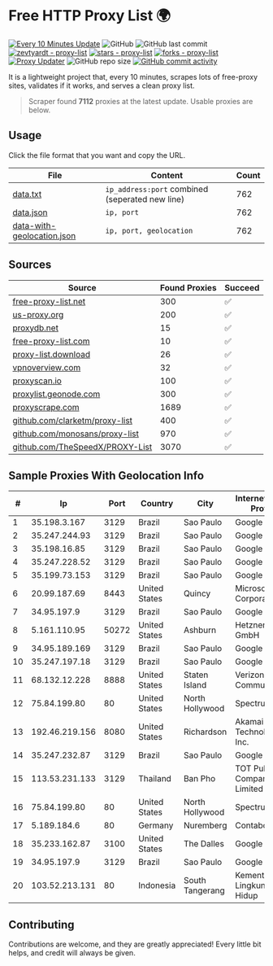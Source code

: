 
# Free HTTP Proxy List 🌍

[![Every 10 Minutes Update](https://github.com/mertguvencli/http-proxy-list/actions/workflows/main.yml/badge.svg?branch=main)](https://github.com/mertguvencli/http-proxy-list/actions/workflows/main.yml)
![GitHub](https://img.shields.io/github/license/mertguvencli/http-proxy-list)
![GitHub last commit](https://img.shields.io/github/last-commit/mertguvencli/http-proxy-list)
[![zevtyardt - proxy-list](https://img.shields.io/static/v1?label=zevtyardt&message=proxy-list&color=blue&logo=github)](https://github.com/zevtyardt/proxy-list "Go to GitHub repo")
[![stars - proxy-list](https://img.shields.io/github/stars/zevtyardt/proxy-list?style=social)](https://github.com/zevtyardt/proxy-list)
[![forks - proxy-list](https://img.shields.io/github/forks/zevtyardt/proxy-list?style=social)](https://github.com/zevtyardt/proxy-list)
[![Proxy Updater](https://github.com/zevtyardt/proxy-list/workflows/Proxy%20Updater/badge.svg)](https://github.com/zevtyardt/proxy-list/actions?query=workflow:"Proxy+Updater")
![GitHub repo size](https://img.shields.io/github/repo-size/zevtyardt/proxy-list)
[![GitHub commit activity](https://img.shields.io/github/commit-activity/m/zevtyardt/proxy-list?logo=commits)](https://github.com/zevtyardt/proxy-list/commits/main)

It is a lightweight project that, every 10 minutes, scrapes lots of free-proxy sites, validates if it works, and serves a clean proxy list.

> Scraper found **7112** proxies at the latest update. Usable proxies are below.

## Usage

Click the file format that you want and copy the URL.

|File|Content|Count|
|----|-------|-----|
|[data.txt](https://raw.githubusercontent.com/mertguvencli/http-proxy-list/main/proxy-list/data.txt)|`ip_address:port` combined (seperated new line)|762|
|[data.json](https://raw.githubusercontent.com/mertguvencli/http-proxy-list/main/proxy-list/data.json)|`ip, port`|762|
|[data-with-geolocation.json](https://raw.githubusercontent.com/mertguvencli/http-proxy-list/main/proxy-list/data-with-geolocation.json)|`ip, port, geolocation`|762|

## Sources

|Source|Found Proxies|Succeed|
|------|-------------|-------|
|[free-proxy-list.net](https://free-proxy-list.net)|300|✅|
|[us-proxy.org](https://www.us-proxy.org)|200|✅|
|[proxydb.net](http://proxydb.net)|15|✅|
|[free-proxy-list.com](https://free-proxy-list.com/?page=&port=&type%5B%5D=http&type%5B%5D=https&up_time=0&search=Search)|10|✅|
|[proxy-list.download](https://www.proxy-list.download/HTTP)|26|✅|
|[vpnoverview.com](https://vpnoverview.com/privacy/anonymous-browsing/free-proxy-servers)|32|✅|
|[proxyscan.io](https://www.proxyscan.io)|100|✅|
|[proxylist.geonode.com](https://proxylist.geonode.com/api/proxy-list?limit=300&page=1&sort_by=lastChecked&sort_type=desc&protocols=http,https)|300|✅|
|[proxyscrape.com](https://api.proxyscrape.com/v2/?request=displayproxies&protocol=http&timeout=10000&country=all&ssl=all&anonymity=all)|1689|✅|
|[github.com/clarketm/proxy-list](https://raw.githubusercontent.com/clarketm/proxy-list/master/proxy-list-raw.txt)|400|✅|
|[github.com/monosans/proxy-list](https://raw.githubusercontent.com/monosans/proxy-list/main/proxies/http.txt)|970|✅|
|[github.com/TheSpeedX/PROXY-List](https://raw.githubusercontent.com/TheSpeedX/PROXY-List/master/http.txt)|3070|✅|


## Sample Proxies With Geolocation Info

|#|Ip|Port|Country|City|Internet Service Provider|
|-|--|----|-------|----|-------------------------|
|1|35.198.3.167|3129|Brazil|Sao Paulo|Google LLC|
|2|35.247.244.93|3129|Brazil|Sao Paulo|Google LLC|
|3|35.198.16.85|3129|Brazil|Sao Paulo|Google LLC|
|4|35.247.228.52|3129|Brazil|Sao Paulo|Google LLC|
|5|35.199.73.153|3129|Brazil|Sao Paulo|Google LLC|
|6|20.99.187.69|8443|United States|Quincy|Microsoft Corporation|
|7|34.95.197.9|3129|Brazil|Sao Paulo|Google LLC|
|8|5.161.110.95|50272|United States|Ashburn|Hetzner Online GmbH|
|9|34.95.189.169|3129|Brazil|Sao Paulo|Google LLC|
|10|35.247.197.18|3129|Brazil|Sao Paulo|Google LLC|
|11|68.132.12.228|8888|United States|Staten Island|Verizon Communications|
|12|75.84.199.80|80|United States|North Hollywood|Spectrum|
|13|192.46.219.156|8080|United States|Richardson|Akamai Technologies, Inc.|
|14|35.247.232.87|3129|Brazil|Sao Paulo|Google LLC|
|15|113.53.231.133|3129|Thailand|Ban Pho|TOT Public Company Limited|
|16|75.84.199.80|80|United States|North Hollywood|Spectrum|
|17|5.189.184.6|80|Germany|Nuremberg|Contabo GmbH|
|18|35.233.162.87|3100|United States|The Dalles|Google LLC|
|19|34.95.197.9|3129|Brazil|Sao Paulo|Google LLC|
|20|103.52.213.131|80|Indonesia|South Tangerang|Kementerian Lingkungan Hidup|



## Contributing

Contributions are welcome, and they are greatly appreciated! Every
little bit helps, and credit will always be given.

